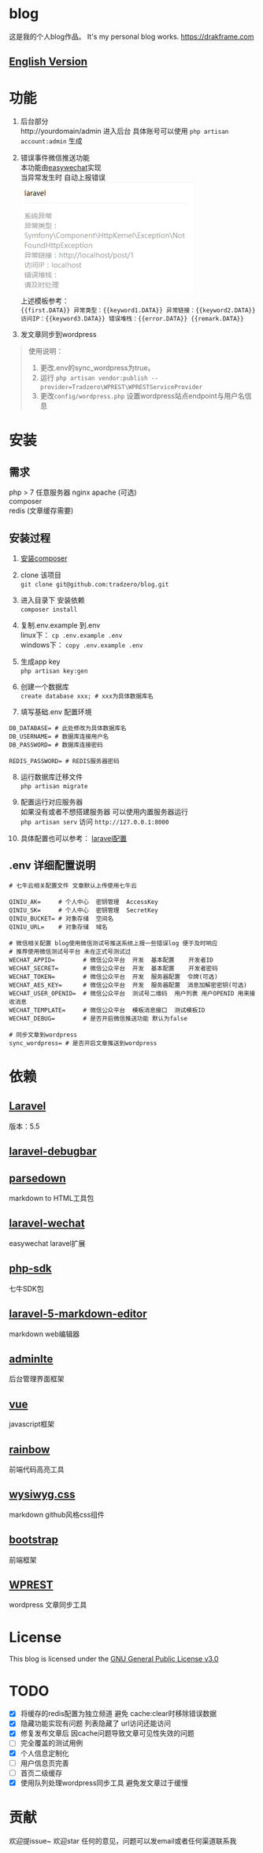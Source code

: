 # blog
这是我的个人blog作品。 It's my personal blog works. https://drakframe.com

## <a href="docs/english.md">English Version</a>

# 功能
1. 后台部分  
http://yourdomain/admin 进入后台 具体账号可以使用 `php artisan account:admin` 生成

2. 错误事件微信推送功能  
本功能由[easywechat](https://easywechat.org/)实现  
当异常发生时 自动上报错误  
![example](imgs/wechat_report.png)  
上述模板参考：  
`{{first.DATA}} 异常类型：{{keyword1.DATA}} 异常链接：{{keyword2.DATA}} 访问IP：{{keyword3.DATA}} 错误堆栈：{{error.DATA}} {{remark.DATA}}`

3. 发文章同步到wordpress

> 使用说明：  
> 1. 更改.env的sync_wordpress为true。
> 2. 运行 `php artisan vendor:publish --provider=Tradzero\WPREST\WPRESTServiceProvider`
> 3. 更改`config/wordpress.php` 设置wordpress站点endpoint与用户名信息

# 安装

## 需求
php > 7
任意服务器 nginx apache (可选)  
composer  
redis (文章缓存需要)  

## 安装过程

1. [安装composer](http://docs.phpcomposer.com/00-intro.html)

2. clone 该项目  
`git clone git@github.com:tradzero/blog.git` 

3. 进入目录下 安装依赖  
`composer install`

4. 复制.env.example 到.env  
linux下： `cp .env.example .env`  
windows下： `copy .env.example .env`

5. 生成app key  
`php artisan key:gen`

6. 创建一个数据库  
`create database xxx; # xxx为具体数据库名`

7. 填写基础.env 配置环境  

```
DB_DATABASE= # 此处修改为具体数据库名
DB_USERNAME= # 数据库连接用户名
DB_PASSWORD= # 数据库连接密码

REDIS_PASSWORD= # REDIS服务器密码
```

8. 运行数据库迁移文件  
`php artisan migrate`

9. 配置运行对应服务器  
如果没有或者不想搭建服务器 可以使用内置服务器运行  
`php artisan serv` 访问 `http://127.0.0.1:8000`

10. 具体配置也可以参考： [laravel配置](http://d.laravel-china.org/docs/5.3/installation)

## .env 详细配置说明

```
# 七牛云相关配置文件 文章默认上传使用七牛云

QINIU_AK=     # 个人中心  密钥管理  AccessKey
QINIU_SK=     # 个人中心  密钥管理  SecretKey
QINIU_BUCKET= # 对象存储  空间名
QINIU_URL=    # 对象存储  域名

# 微信相关配置 blog使用微信测试号推送系统上报一些错误log 便于及时响应
# 推荐使用微信测试号平台 未在正式号测试过
WECHAT_APPID=        # 微信公众平台  开发  基本配置    开发者ID
WECHAT_SECRET=       # 微信公众平台  开发  基本配置    开发者密码
WECHAT_TOKEN=        # 微信公众平台  开发  服务器配置  令牌(可选)
WECHAT_AES_KEY=      # 微信公众平台  开发  服务器配置  消息加解密密钥(可选)
WECHAT_USER_OPENID=  # 微信公众平台  测试号二维码  用户列表 用户OPENID 用来接收消息
WECHAT_TEMPLATE=     # 微信公众平台  模板消息接口  测试模板ID
WECHAT_DEBUG=        # 是否开启微信推送功能 默认为false

# 同步文章到wordpress
sync_wordpress= # 是否开启文章推送到wordpress
```


# 依赖

## [Laravel](https://laravel.com/)  
版本：5.5

## [laravel-debugbar](https://github.com/barryvdh/laravel-debugbar)

## [parsedown](https://github.com/erusev/parsedown)  
markdown to HTML工具包

## [laravel-wechat](https://easywechat.org/)  
easywechat laravel扩展

## [php-sdk](https://github.com/qiniu/php-sdk)  
七牛SDK包

## [laravel-5-markdown-editor](https://github.com/yccphp/laravel-5-markdown-editor)  
markdown web编辑器

## [adminlte](https://adminlte.io/)  
后台管理界面框架

## [vue](https://cn.vuejs.org/)
javascript框架

## [rainbow](https://github.com/ccampbell/rainbow)  
前端代码高亮工具

## [wysiwyg.css](https://github.com/jgthms/wysiwyg.css)
markdown github风格css组件

## [bootstrap](http://getbootstrap.com/)
前端框架

## [WPREST](https://github.com/tradzero/WPREST)
wordpress 文章同步工具

# License

This blog is licensed under the [GNU General Public License v3.0](http://www.gnu.org/licenses/gpl-3.0.html)

# TODO

- [x] 将缓存的redis配置为独立频道 避免 cache:clear时移除错误数据  
- [x] 隐藏功能实现有问题 列表隐藏了 url访问还能访问  
- [x] 修复发布文章后 因cache问题导致文章可见性失效的问题  
- [ ] 完全覆盖的测试用例  
- [x] 个人信息定制化  
- [ ] 用户信息页完善  
- [ ] 首页二级缓存  
- [x] 使用队列处理wordpress同步工具 避免发文章过于缓慢

# 贡献
欢迎提issue~ 欢迎star  任何的意见，问题可以发email或者任何渠道联系我